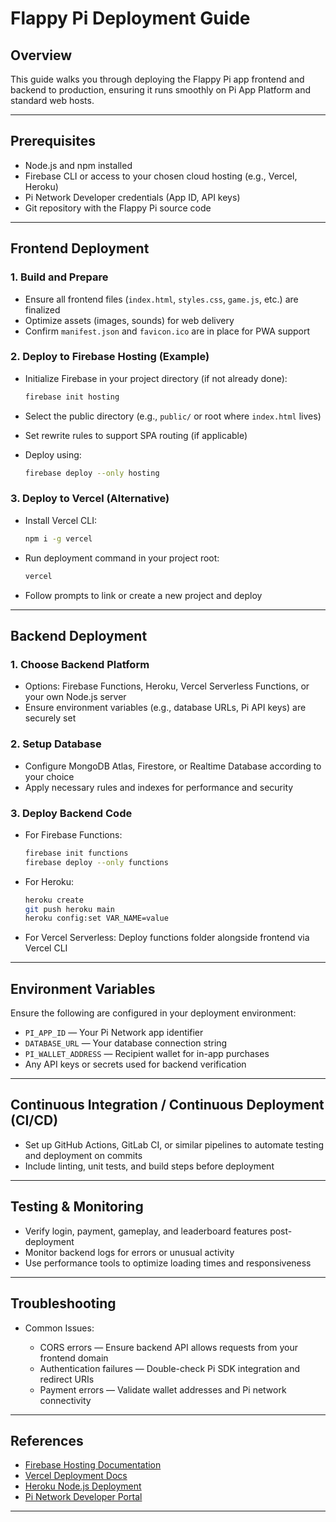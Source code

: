 # Flappy Pi Deployment Guide

## Overview

This guide walks you through deploying the Flappy Pi app frontend and backend to production, ensuring it runs smoothly on Pi App Platform and standard web hosts.

---

## Prerequisites

* Node.js and npm installed
* Firebase CLI or access to your chosen cloud hosting (e.g., Vercel, Heroku)
* Pi Network Developer credentials (App ID, API keys)
* Git repository with the Flappy Pi source code

---

## Frontend Deployment

### 1. Build and Prepare

* Ensure all frontend files (`index.html`, `styles.css`, `game.js`, etc.) are finalized
* Optimize assets (images, sounds) for web delivery
* Confirm `manifest.json` and `favicon.ico` are in place for PWA support

### 2. Deploy to Firebase Hosting (Example)

* Initialize Firebase in your project directory (if not already done):

  ```bash
  firebase init hosting
  ```
* Select the public directory (e.g., `public/` or root where `index.html` lives)
* Set rewrite rules to support SPA routing (if applicable)
* Deploy using:

  ```bash
  firebase deploy --only hosting
  ```

### 3. Deploy to Vercel (Alternative)

* Install Vercel CLI:

  ```bash
  npm i -g vercel
  ```
* Run deployment command in your project root:

  ```bash
  vercel
  ```
* Follow prompts to link or create a new project and deploy

---

## Backend Deployment

### 1. Choose Backend Platform

* Options: Firebase Functions, Heroku, Vercel Serverless Functions, or your own Node.js server
* Ensure environment variables (e.g., database URLs, Pi API keys) are securely set

### 2. Setup Database

* Configure MongoDB Atlas, Firestore, or Realtime Database according to your choice
* Apply necessary rules and indexes for performance and security

### 3. Deploy Backend Code

* For Firebase Functions:

  ```bash
  firebase init functions
  firebase deploy --only functions
  ```
* For Heroku:

  ```bash
  heroku create
  git push heroku main
  heroku config:set VAR_NAME=value
  ```
* For Vercel Serverless:
  Deploy functions folder alongside frontend via Vercel CLI

---

## Environment Variables

Ensure the following are configured in your deployment environment:

* `PI_APP_ID` — Your Pi Network app identifier
* `DATABASE_URL` — Your database connection string
* `PI_WALLET_ADDRESS` — Recipient wallet for in-app purchases
* Any API keys or secrets used for backend verification

---

## Continuous Integration / Continuous Deployment (CI/CD)

* Set up GitHub Actions, GitLab CI, or similar pipelines to automate testing and deployment on commits
* Include linting, unit tests, and build steps before deployment

---

## Testing & Monitoring

* Verify login, payment, gameplay, and leaderboard features post-deployment
* Monitor backend logs for errors or unusual activity
* Use performance tools to optimize loading times and responsiveness

---

## Troubleshooting

* Common Issues:

  * CORS errors — Ensure backend API allows requests from your frontend domain
  * Authentication failures — Double-check Pi SDK integration and redirect URIs
  * Payment errors — Validate wallet addresses and Pi network connectivity

---

## References

* [Firebase Hosting Documentation](https://firebase.google.com/docs/hosting)
* [Vercel Deployment Docs](https://vercel.com/docs)
* [Heroku Node.js Deployment](https://devcenter.heroku.com/articles/getting-started-with-nodejs)
* [Pi Network Developer Portal](https://minepi.com/developers)

---
